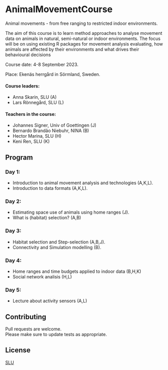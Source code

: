 # AnimalMovementCourse
Animal movements - from free ranging to restricted indoor environments.

The aim of this course is to learn method approaches to analyse movement data on animals
in natural, semi-natural or indoor environments. The focus will be on using existing R
packages for movement analysis evaluating, how animals are affected by their environments
and what drives their behavioural decisions

Course date: 4-8 September 2023.

Place: Ekenäs herrgård in Sörmland, Sweden.

#### Course leaders:
- Anna Skarin, SLU (A)
- Lars Rönnegård, SLU (L)

#### Teachers in the course:
- Johannes Signer, Univ of Goettingen (J)
- Bernardo Brandão Niebuhr, NINA (B)
- Hector Marina, SLU (H)
- Keni Ren, SLU (K)

## Program

### Day 1:
 - Introduction to animal movement analysis and technologies (A,K,L).
 - Introduction to data formats (A,K,L).
 
### Day 2:
 - Estimating space use of animals using home ranges (J).
 - What is (habitat) selection? (A,B)
 
### Day 3:
 - Habitat selection and Step-selection (A,B,J).
 - Connectivity and Simulation modelling (B).
 
### Day 4:
 - Home ranges and time budgets applied to indoor data (B,H,K)
 - Social network analisis (H,L)
 
### Day 5:
 - Lecture about activity sensors (A,L)


## Contributing
Pull requests are welcome.  
Please make sure to update tests as appropriate.


## License
[SLU](https://www.slu.se/)
